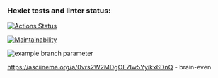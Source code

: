 ### Hexlet tests and linter status:
[![Actions Status](https://github.com/ilyakaverin/frontend-project-lvl1/workflows/hexlet-check/badge.svg)](https://github.com/ilyakaverin/frontend-project-lvl1/actions)

[![Maintainability](https://api.codeclimate.com/v1/badges/b82c5ecb81ae7f5beaaf/maintainability)](https://codeclimate.com/github/ilyakaverin/frontend-project-lvl1/maintainability)

![example branch parameter](https://github.com/github/docs/actions/workflows/main.yml/badge.svg?branch=feature-1)

https://asciinema.org/a/0vrs2W2MDgOE7Iw5Yyikx6DnQ - brain-even